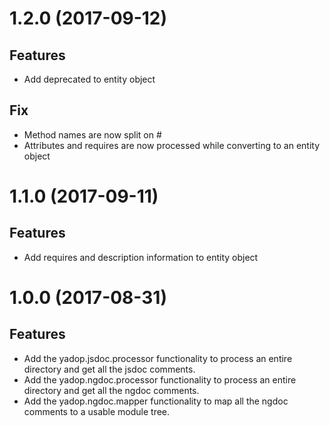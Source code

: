 <a name="1.2.0"></a>
# 1.2.0 (2017-09-12)

## Features
- Add deprecated to entity object

## Fix 
- Method names are now split on #
- Attributes and requires are now processed while converting to an entity object

<a name="1.1.0"></a>
# 1.1.0 (2017-09-11)

## Features
- Add requires and description information to entity object

<a name="1.0.0"></a>
# 1.0.0 (2017-08-31)

## Features
- Add the yadop.jsdoc.processor functionality to process an entire directory and get all the jsdoc comments.
- Add the yadop.ngdoc.processor functionality to process an entire directory and get all the ngdoc comments.
- Add the yadop.ngdoc.mapper functionality to map all the ngdoc comments to a usable module tree.